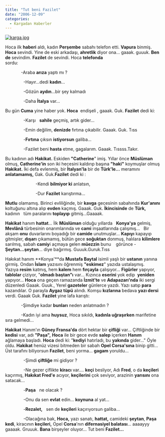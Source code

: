 ```yaml
---
title: "Tut beni Fazilet"
date: "2006-12-09"
categories: 
  - Kargadan Haberler
---
```


[![karga.jpg](/uploads/2006/12/karga.jpg)](/uploads/2006/12/karga.jpg "karga.jpg")

Hoca ilk **haberi** aldı, kadın **Perşembe** sabahı telefon etti. **Vapura** binmiş. **Hoca** sevindi. Yine de eski arkadaşı, **ahretlik** diyor ona... gaaak. guuuk. **Ben de** sevindim. **Fazilet** de sevindi. Hoca **telefonda** sordu:                                              

             -Araba **arıza** yaptı mı ?

               -Hayır...dedi **kadın**...

               -Gözün **aydın**...bir şey kalmadı

               -Daha **İtalya** var...

Bu gün **Cuma** yine haber yok. **Hoca**  endişeli , gaaak. Guk. **Fazilet** dedi ki:

               -Karşı   **sahile** geçmiş, artık gider...

               -Emin değilim, **denizde** fırtına çıkabilir. Gaaak. Guk. Tıss

               -**Fırtına** çıksın **istiyorsun** galiba...

               -Fazilet beni **hasta** etme, gagalarım. Gaaak. Tıssss.Takır.

Bu kadının adı **Hakikat.** Eskiden **"Catherine**" imiş. Yıllar önce **Müslüman** olmuş, **Catherine'in** son iki hecesini kaldırıp başına **"haki"** koymuşlar olmuş **Hakikat.** İki defa evlenmiş, bir **İtalyan'la** bir de **Türk'le...** meramını **anlatamamış,** Gak. Guk.**Fazilet** dedi ki :                        

                         -Kendi **bilmiyor ki** anlatsın,

                         -Dur **Fazilet** karıştırma...

**Mutlu** olamamış. Birinci evliliğinde, bir **kavga** gecesinin sabahında **Kur'anını** koltuğunu altına alıp **evden** kaçmış. Gaaak. Guk. **İkincisinde** de **Türk,** kadının   tüm paralarını **toplayıp** gitmiş...Gaaaak.

**Hakikat** hanım **hattat**... İlk **Müslüman** olduğu yıllarda   **Konya'ya** gelmiş, **Mevlânâ** türbesinin onarımlarında ve **cami** inşaatlarında çalışmış...   Bir akşam **onu** duvarlarını boyadığı bir **camide** unutmuşlar... **Kapıyı** kapayıp gitmişler, **dışarı** çıkamamış, bütün gece **soğuktan** donmuş, halılara **kilimlere** sarılmış, sabah **camiy**i açmaya gelen **müezzin** bunu    görünce - **Şeytan...şeytan**... diye bağırmış. Guuuk.Guruk.Tıss

Hakıkat hanım **Konya'**da **Mustafa Baytal** isimli yaşlı bir **ustanın** yanına girmiş. Ondan **İslam** yazısını öğrenmiş **"eskimez**" yazıda ustalaşmış.   Yazıya **resim** katmış, hem **kalem** hem **fırçayla** çalışıyor... **Figürler** yapıyor, **tablolar** çiziyor, "**olmadı baştan"ı** var... Kızınca **eserini** yok edip  **yeniden** yapıyor... **Hoca** ona geçen ramazanda **İzmit'te** ve **Adapazarı'nda** iki sergi düzenledi Gaaak. Guuk., Yerel **gazeteler** günlerce yazdı. Yazı satıp **para** kazandılar. O parayla **Aygaz tüpü** alındı. Komşu **kızlarına** bedava **yazı dersi** verdi. Gaaak Guk. **Fazilet** yine lafa karıştı:

             -Şimdiye kadar **bunları** neden anlatmadın ?

             -Kadın iyi ama **huysuz**, Hoca sıkıldı, **kadınla uğraşırken** marifetine sıra gelmedi...

**Hakikat** Hanım'ın **Güney Fransa'da** dört hektar bir **çifliği** var... Çiftliğinde bir **kedisi** var, adı **"Paşa",** **Hoca** ile bir gece evde **salep** içerken **Hanım** ağlamaya başladı. **Hoca** dedi ki: "**kediyi** hatırladı, bu **yakında** gider..." Öyle oldu. **Hakikat** henüz vizesi bitmeden bir sabah **Opel Corsa'sına** binip gitti... Üst tarafını biliyorsun **Fazilet**, beni yorma... **gagam** yoruldu...

               -Şimdi **çiftliğe** mi gidiyor ?

               -Ne gezer çiflikte **kiracı** var.... **keçi** besliyor, Adı **Fred**, o da **keçileri** kaçırmış, **Hakıkat Fred'e** acıyor, **keçilerini** çok seviyor, arazinin **yarısını** ona satacak...

               -**Paşa**   ne olacak ?

               -Onu da sen **evlat** edin... **koynuna** al yat...

               -**Rezalet,**   sen de **keçileri** kaçırıyorsun galiba...

               -Olacağına bak, **Hoca,** yazı sanatı, **hattat,** camideki **şeytan**, **Paşa kedi**, kiracının **keçileri,** Opel **Corsa**'nın **difernasiyel balatası**... aaaayyy gaaaak. Gruuuk. **Bana** birşeyler oluyor... Tut beni **Fazilet...**
